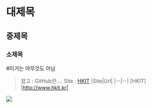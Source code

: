 # 대제목
## 중제목
### 소제목
#이거는 아무것도 아님
> 참고 : GitHub란....
Site : [HKIT](http://www.hkit.kr)
|Site|Url|
|--|--|
[HKIT] |http://www.hkit.kr|
<img src="https://www.google.com/images/branding/googlelogo/2x/googlelogo_color_272x92dp.png">
